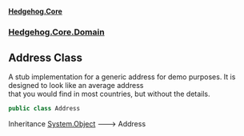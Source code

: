 #### [Hedgehog.Core](index.md 'index')
### [Hedgehog.Core.Domain](Hedgehog_Core_Domain.md 'Hedgehog.Core.Domain')
## Address Class
A stub implementation for a generic address for demo purposes. It is designed to look like an average address   
that you would find in most countries, but without the details.  
```csharp
public class Address
```

Inheritance [System.Object](https://docs.microsoft.com/en-us/dotnet/api/System.Object 'System.Object') &#129106; Address  
